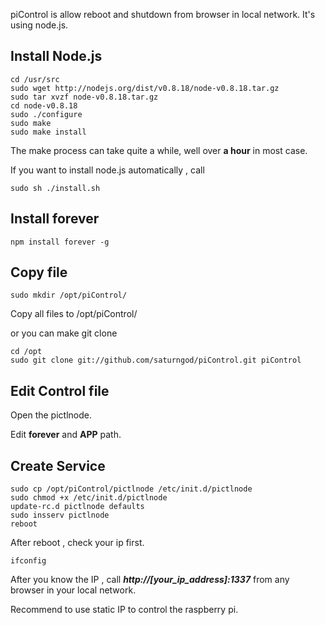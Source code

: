 piControl is allow reboot and shutdown from browser in local network. It's using node.js.

## Install Node.js

	cd /usr/src
	sudo wget http://nodejs.org/dist/v0.8.18/node-v0.8.18.tar.gz
	sudo tar xvzf node-v0.8.18.tar.gz
	cd node-v0.8.18
	sudo ./configure
	sudo make
	sudo make install
	
The make process can take quite a while, well over **a hour** in most case.

If you want to install node.js automatically , call

	sudo sh ./install.sh

## Install forever

	npm install forever -g
	
## Copy file

	sudo mkdir /opt/piControl/
	
Copy all files to /opt/piControl/

or you can make git clone

	cd /opt
	sudo git clone git://github.com/saturngod/piControl.git piControl

## Edit Control file

Open the pictlnode.

Edit **forever** and **APP** path.

## Create Service

	sudo cp /opt/piControl/pictlnode /etc/init.d/pictlnode
	sudo chmod +x /etc/init.d/pictlnode
	update-rc.d pictlnode defaults
	sudo insserv pictlnode
	reboot
	
After reboot , check your ip first.

	ifconfig
	
After you know the IP , call ***http://[your_ip_address]:1337*** from any browser in your local network.

Recommend to use static IP to control the raspberry pi.

